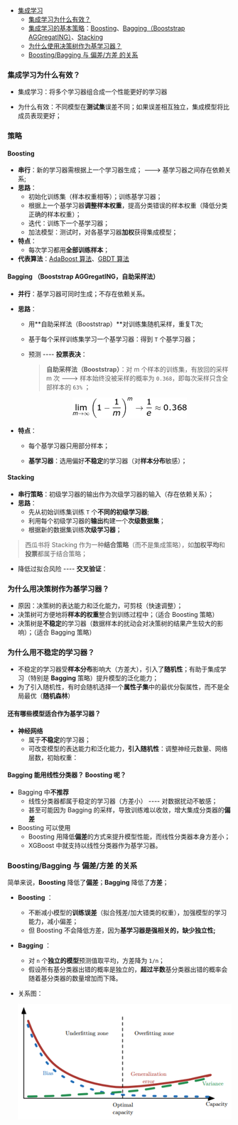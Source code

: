 - [集成学习](#集成学习基本问题)
  - [集成学习为什么有效？](#集成学习为什么有效)
  - [集成学习的基本策略](#集成学习的基本策略)：[Boosting](#boosting-方法)、[Bagging（Booststrap AGGregatING）](#bagging-方法booststrap-aggregating)、[Stacking](#stacking-方法)
  - [为什么使用决策树作为基学习器？](#为什么使用决策树作为基学习器)
  - [Boosting/Bagging 与 偏差/方差 的关系](#boostingbagging-与-偏差方差-的关系)



### 集成学习为什么有效？

- 集成学习：将多个学习器组合成一个性能更好的学习器

- 为什么有效：不同模型在**测试集**误差不同；如果误差相互独立，集成模型将比成员表现更好；



### 策略

#### Boosting 
- **串行**：新的学习器需根据上一个学习器生成； ---> 基学习器之间存在依赖关系;
- **思路**：
  - 初始化训练集（样本权重相等）；训练基学习器；
  - 根据上一个基学习器**调整样本权重**，提高分类错误的样本权重（降低分类正确的样本权重）；
  - 迭代：训练下一个基学习器；
  - 加法模型：测试时，对各基学习器**加权**获得集成模型；
- **特点**：
  - 每次学习都用**全部训练样本**；
- **代表算法**：[AdaBoost 算法](#adaboost-算法)、[GBDT 算法](#gbdt-算法)



#### Bagging （Booststrap AGGregatING，自助采样法）

- **并行**：基学习器可同时生成；不存在依赖关系。
- **思路**：
  
  - 用**自助采样法（Booststrap）**对训练集随机采样，重复T次;
  - 基于每个采样训练集学习一个基学习器：得到 `T` 个基学习器；
  - 预测 ---- **投票表决**：
    > **自助采样法（Booststrap）**：对 m 个样本的训练集，有放回的采样 m 次 ---> 样本始终没被采样的概率为 `0.368`，即每次采样只含全部样本的 `63%` ；
    
    <div align="center"><a href="http://www.codecogs.com/eqnedit.php?latex=\fn_jvn&space;\lim_{m\to\infty}\left&space;(&space;1-\frac{1}{m}&space;\right&space;)^m\rightarrow&space;\frac{1}{e}\approx&space;0.368"><img src="../_assets/公式_20180902220459.png" height="" /></a></div>
  
- **特点**：
  - 每个基学习器只用部分样本；
  
  - **基学习器**：选用偏好**不稳定**的学习器（对**样本分布**敏感）；
  
    

#### Stacking 

- **串行策略**：初级学习器的输出作为次级学习器的输入（存在依赖关系）；
- **思路**：
  - 先从初始训练集训练 `T` 个**不同的初级学习器**;
  - 利用每个初级学习器的**输出**构建一个**次级数据集**；
  - 根据新的数据集训练**次级学习器**；
> 西瓜书将 Stacking 作为一种**结合策略**（而不是集成策略），如**加权平均**和**投票**都属于结合策略；

- 降低过拟合风险 ---- **交叉验证**：
  
  

### 为什么用决策树作为基学习器？
- 原因：决策树的表达能力和泛化能力，可剪枝（快速调整）；
- 决策树可方便地将**样本的权重**整合到训练过程中；（适合 Boosting 策略）
- 决策树是**不稳定**的学习器（数据样本的扰动会对决策树的结果产生较大的影响）；（适合 Bagging 策略）
### 为什么用不稳定的学习器？

- 不稳定的学习器受**样本分布**影响大（方差大），引入了**随机性**；有助于集成学习（特别是 **Bagging** 策略）提升模型的泛化能力；
- 为了引入随机性，有时会随机选择一个**属性子集**中的最优分裂属性，而不是全局最优（**随机森林**）

#### 还有哪些模型适合作为基学习器？
- **神经网络**
  - 属于**不稳定**的学习器；
  - 可改变模型的表达能力和泛化能力，**引入随机性**：调整神经元数量、网络层数，初始权重：

#### Bagging 能用线性分类器？ Boosting 呢？
- Bagging 中**不推荐**
  - 线性分类器都属于稳定的学习器（方差小） ---- 对数据扰动不敏感；
  - 甚至可能因为 Bagging 的采样，导致训练难以收敛，增大集成分类器的**偏差**
- Boosting 可以使用
  - Boosting 用降低**偏差**的方式来提升模型性能，而线性分类器本身方差小；
  - XGBoost 中就支持以线性分类器作为基学习器。

### Boosting/Bagging 与 偏差/方差 的关系
简单来说，**Boosting** 降低了**偏差**；**Bagging** 降低了**方差**；

- **Boosting** ：
  
  - 不断减小模型的**训练误差**（拟合残差/加大错类的权重），加强模型的学习能力，减小偏差；
  - 但 Boosting 不会降低方差，因为**基学习器是强相关的，缺少独立性;**
- **Bagging** ：
  
  - 对 `n` 个**独立的模型**预测值取平均，方差降为 `1/n`；
  - 假设所有基分类器出错的概率是独立的，**超过半数**基分类器出错的概率会随着基分类器的数量增加而下降。
- 关系图：
  
  <div align="center"><img src="../_assets/TIM截图20180817214034.png" height="" /></div>

